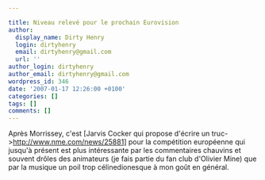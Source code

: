 ```yaml
---

title: Niveau relevé pour le prochain Eurovision
author:
  display_name: Dirty Henry
  login: dirtyhenry
  email: dirtyhenry@gmail.com
  url: ''
author_login: dirtyhenry
author_email: dirtyhenry@gmail.com
wordpress_id: 346
date: '2007-01-17 12:26:00 +0100'
categories: []
tags: []
comments: []
---
```

Après Morrissey, c'est [Jarvis Cocker qui propose d'écrire un truc->http://www.nme.com/news/25881] pour la compétition européenne qui jusqu'à présent est plus intéressante par les commentaires chauvins et souvent drôles des animateurs (je fais partie du fan club d'Olivier Mine) que par la musique un poil trop célinedionesque à mon goût en général.
